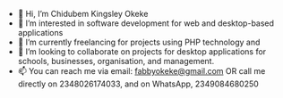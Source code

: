- 👋 Hi, I’m Chidubem Kingsley Okeke
- 👀 I’m interested in software development for web and desktop-based applications
- 🌱 I’m currently freelancing for projects using PHP technology and 
- 💞️ I’m looking to collaborate on projects for desktop applications for schools, businesses, organisation, and management.
- 📫 You can reach me via email: fabbyokeke@gmail.com OR call me directly on 2348026174033, and on WhatsApp, 2349084680250

<!---
KingsleyFabian/KingsleyFabian is a ✨ special ✨ repository because its `README.md` (this file) appears on your GitHub profile.
You can click the Preview link to take a look at your changes.
--->
